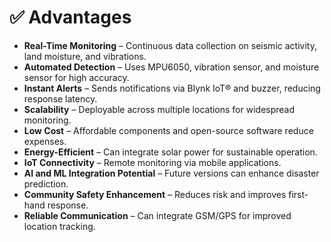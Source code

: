 # ✅ Advantages

- **Real-Time Monitoring** – Continuous data collection on seismic activity, land moisture, and vibrations.
- **Automated Detection** – Uses MPU6050, vibration sensor, and moisture sensor for high accuracy.
- **Instant Alerts** – Sends notifications via Blynk IoT® and buzzer, reducing response latency.
- **Scalability** – Deployable across multiple locations for widespread monitoring.
- **Low Cost** – Affordable components and open-source software reduce expenses.
- **Energy-Efficient** – Can integrate solar power for sustainable operation.
- **IoT Connectivity** – Remote monitoring via mobile applications.
- **AI and ML Integration Potential** – Future versions can enhance disaster prediction.
- **Community Safety Enhancement** – Reduces risk and improves first-hand response.
- **Reliable Communication** – Can integrate GSM/GPS for improved location tracking.
